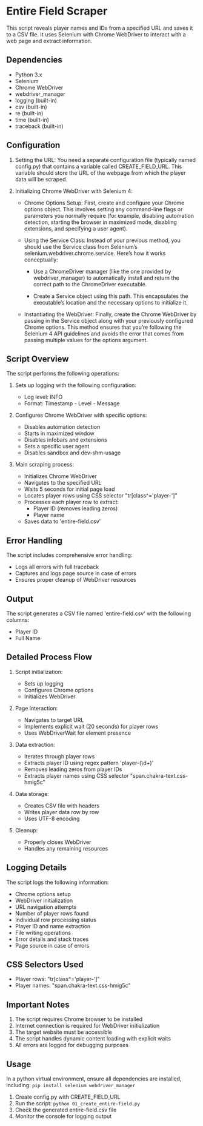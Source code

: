 # Entire Field Scraper

This script reveals player names and IDs from a specified URL and saves it to a CSV file. It uses Selenium with Chrome WebDriver to interact with a web page and extract information.

## Dependencies

- Python 3.x
- Selenium
- Chrome WebDriver
- webdriver_manager
- logging (built-in)
- csv (built-in)
- re (built-in)
- time (built-in)
- traceback (built-in)

## Configuration

1. Setting the URL:
You need a separate configuration file (typically named config.py) that contains a variable called CREATE_FIELD_URL. This variable should store the URL of the webpage from which the player data will be scraped.

2. Initializing Chrome WebDriver with Selenium 4:

   - Chrome Options Setup:
First, create and configure your Chrome options object. This involves setting any command-line flags or parameters you normally require (for example, disabling automation detection, starting the browser in maximized mode, disabling extensions, and specifying a user agent).

   - Using the Service Class:
Instead of your previous method, you should use the Service class from Selenium’s selenium.webdriver.chrome.service. Here’s how it works conceptually:

      - Use a ChromeDriver manager (like the one provided by webdriver_manager) to automatically install and return the correct path to the ChromeDriver executable.

      - Create a Service object using this path. This encapsulates the executable’s location and the necessary options to initialize it.

   - Instantiating the WebDriver:
Finally, create the Chrome WebDriver by passing in the Service object along with your previously configured Chrome options. This method ensures that you’re following the Selenium 4 API guidelines and avoids the error that comes from passing multiple values for the options argument.

## Script Overview

The script performs the following operations:

1. Sets up logging with the following configuration:
   - Log level: INFO
   - Format: Timestamp - Level - Message

2. Configures Chrome WebDriver with specific options:
   - Disables automation detection
   - Starts in maximized window
   - Disables infobars and extensions
   - Sets a specific user agent
   - Disables sandbox and dev-shm-usage

3. Main scraping process:
   - Initializes Chrome WebDriver
   - Navigates to the specified URL
   - Waits 5 seconds for initial page load
   - Locates player rows using CSS selector "tr[class^='player-']"
   - Processes each player row to extract:
     - Player ID (removes leading zeros)
     - Player name
   - Saves data to 'entire-field.csv'

## Error Handling

The script includes comprehensive error handling:
- Logs all errors with full traceback
- Captures and logs page source in case of errors
- Ensures proper cleanup of WebDriver resources

## Output

The script generates a CSV file named 'entire-field.csv' with the following columns:
- Player ID
- Full Name

## Detailed Process Flow

1. Script initialization:
   - Sets up logging
   - Configures Chrome options
   - Initializes WebDriver

2. Page interaction:
   - Navigates to target URL
   - Implements explicit wait (20 seconds) for player rows
   - Uses WebDriverWait for element presence

3. Data extraction:
   - Iterates through player rows
   - Extracts player ID using regex pattern 'player-(\d+)'
   - Removes leading zeros from player IDs
   - Extracts player names using CSS selector "span.chakra-text.css-hmig5c"

4. Data storage:
   - Creates CSV file with headers
   - Writes player data row by row
   - Uses UTF-8 encoding

5. Cleanup:
   - Properly closes WebDriver
   - Handles any remaining resources

## Logging Details

The script logs the following information:
- Chrome options setup
- WebDriver initialization
- URL navigation attempts
- Number of player rows found
- Individual row processing status
- Player ID and name extraction
- File writing operations
- Error details and stack traces
- Page source in case of errors

## CSS Selectors Used

- Player rows: "tr[class^='player-']"
- Player names: "span.chakra-text.css-hmig5c"

## Important Notes

1. The script requires Chrome browser to be installed
2. Internet connection is required for WebDriver initialization
3. The target website must be accessible
4. The script handles dynamic content loading with explicit waits
5. All errors are logged for debugging purposes

## Usage

In a python virtual environment, ensure all dependencies are installed, including:
`pip install selenium webdriver_manager`

1. Create config.py with CREATE_FIELD_URL
2. Run the script: `python 01_create_entire-field.py`
3. Check the generated entire-field.csv file
4. Monitor the console for logging output 